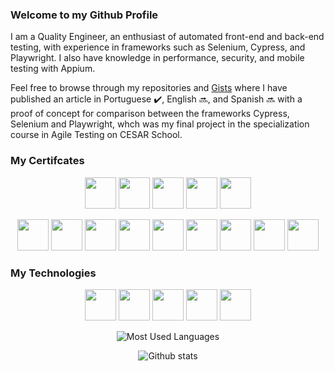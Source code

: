 ### Welcome to my Github Profile

I am a Quality Engineer, an enthusiast of automated front-end and back-end testing, with experience in frameworks such as Selenium, Cypress, and Playwright. I also have knowledge in performance, security, and mobile testing with Appium.

Feel free to browse through my repositories and [Gists](https://gist.github.com/AndradeTC86) where I have published an article in Portuguese :heavy_check_mark:, English :soon:, and Spanish :soon: with a proof of concept for comparison between the frameworks Cypress, Selenium and Playwright, whch was my final project in the specialization course in Agile Testing on CESAR School.

### My Certifcates
<p align="center">
  <img src="https://bstqb.online/img/selos/s-ctal-tm2.png" width="50" height="50">
  <img src="https://bstqb.online/img/selos/s-ctal-ta.png" width="50" height="50">
  <img src="https://bstqb.online/img/selos/s-ctal-tta.png" width="50" height="50">
  <img src="https://bstqb.online/img/selos/s-ctal-tae.png" width="50" height="50">
  <img src="https://bstqb.online/img/selos/s-ctal-att.png" width="50" height="50">
</p>
<p align="center">
  <img src="https://bstqb.online/img/selos/s-ctfl.png" width="50" height="50">
  <img src="https://bstqb.online/img/selos/s-ctfl-at.png" width="50" height="50">
  <img src="https://bstqb.online/img/selos/s-ct-act.png" width="50" height="50">
  <img src="https://bstqb.online/img/selos/s-ct-ai.png" width="50" height="50">
  <img src="https://bstqb.online/img/selos/s-ct-mat.png" width="50" height="50">
  <img src="https://bstqb.online/img/selos/s-ct-mbt.png" width="50" height="50">
  <img src="https://bstqb.online/img/selos/s-ct-pt.png" width="50" height="50">
  <img src="https://bstqb.online/img/selos/s-ct-ut.png" width="50" height="50">
  <img src="https://bstqb.online/img/selos/s-ct-sec.png" width="50" height="50">
</p>

### My Technologies

<p align="center">
  <img src="https://cdn.jsdelivr.net/gh/devicons/devicon@latest/icons/cypressio/cypressio-original.svg" width="50" height="50">
  <img src="https://cdn.jsdelivr.net/gh/devicons/devicon@latest/icons/playwright/playwright-original.svg" width="50" height="50">
  <img src="https://cdn.jsdelivr.net/gh/devicons/devicon@latest/icons/selenium/selenium-original.svg"  width="50" height="50">
  <img src="https://cdn.jsdelivr.net/gh/devicons/devicon@latest/icons/javascript/javascript-original.svg" width="50" height="50">
  <img src="https://cdn.jsdelivr.net/gh/devicons/devicon@latest/icons/python/python-original.svg" width="50" height="50">
</p>
          
          
         
          
          
          
          

<p align="center">
  <img alt="Most Used Languages" src="https://github-readme-stats.vercel.app/api/top-langs/?username=AndradeTC86&layout=compact&theme=dracula"/>
</p>
<p align="center">
  <img alt="Github stats" src="https://github-readme-stats.vercel.app/api?username=AndradeTC86&count_private=true&show_icons=true&theme=dracula" />
</p>

<!--
**AndradeTC86/AndradeTC86** is a ✨ _special_ ✨ repository because its `README.md` (this file) appears on your GitHub profile.

Here are some ideas to get you started:

- 🔭 I’m currently working on ...
- 🌱 I’m currently learning ...
- 👯 I’m looking to collaborate on ...
- 🤔 I’m looking for help with ...
- 💬 Ask me about ...
- 📫 How to reach me: ...
- 😄 Pronouns: ...
- ⚡ Fun fact: ...
-->
